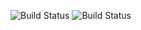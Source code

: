 ![Build Status](https://travis-ci.org/travis-ci/travis-web.svg?branch=master)
![Build Status](https://circleci.com/gh/araceli24/PruebaDjangoGirls.svg?style=shield&circle-token=:circle-token)


